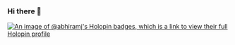 ### Hi there 👋

 [![An image of @abhiramj's Holopin badges, which is a link to view their full Holopin profile](https://holopin.me/abhiramj)](https://holopin.io/@abhiramj) 

<!--
**Abhiram-J/Abhiram-J** is a ✨ _special_ ✨ repository because its `README.md` (this file) appears on your GitHub profile.

Here are some ideas to get you started:

- 🔭 I’m currently working on ...
- 🌱 I’m currently learning ...
- 👯 I’m looking to collaborate on ...
- 🤔 I’m looking for help with ...
- 💬 Ask me about ...
- 📫 How to reach me: ...
- 😄 Pronouns: ...
- ⚡ Fun fact: ...
-->
